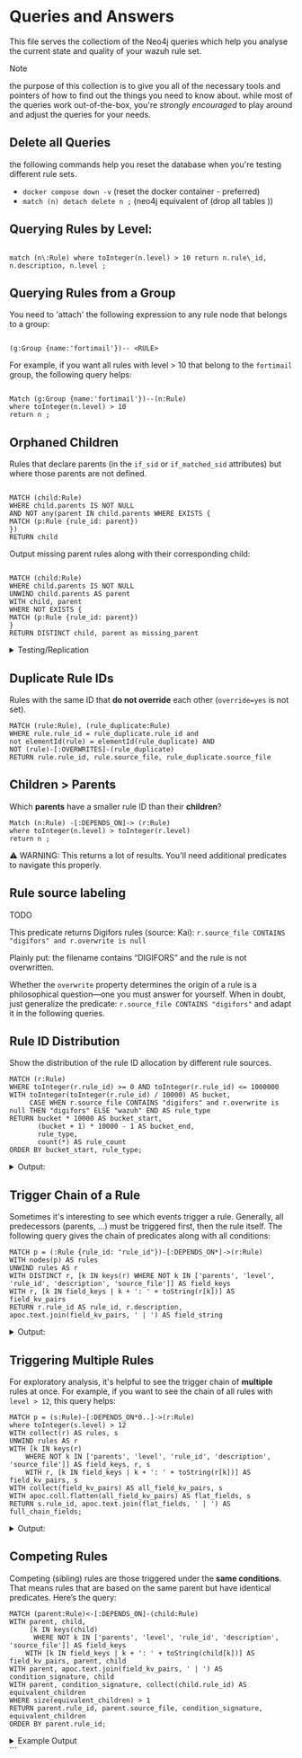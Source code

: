 # Queries and Answers

This file serves the collectiom of the Neo4j queries which help you analyse the current state and quality of your wazuh rule set. 
>[!NOTE]
> the purpose of this collection is to give you all of the necessary tools and pointers of how to find out the things you need to know about. while most of the queries work out-of-the-box, you're *strongly encouraged* to play around and adjust the queries for your needs. 

## Delete all Queries

the following commands help you reset the database when you're testing different rule sets. 

- `docker compose down -v` (reset the docker container - preferred)
- `match (n) detach delete n ;` (neo4j equivalent of (drop all tables ))

## Querying Rules by Level:


```

match (n\:Rule) where toInteger(n.level) > 10 return n.rule\_id, n.description, n.level ;

```

## Querying Rules from a Group
You need to 'attach' the following expression to any rule node that belongs to a group:

```

(g:Group {name:'fortimail'})-- <RULE>

```

For example, if you want all rules with level > 10 that belong to the `fortimail` group, the following query helps:
```

Match (g:Group {name:'fortimail'})--(n:Rule)
where toInteger(n.level) > 10
return n ;

```

## Orphaned Children
Rules that declare parents (in the `if_sid` or `if_matched_sid` attributes) but where those parents are not defined.

```

MATCH (child:Rule)
WHERE child.parents IS NOT NULL
AND NOT any(parent IN child.parents WHERE EXISTS {
MATCH (p:Rule {rule_id: parent})
})
RETURN child

```

Output missing parent rules along with their corresponding child:
```

MATCH (child:Rule)
WHERE child.parents IS NOT NULL
UNWIND child.parents AS parent
WITH child, parent
WHERE NOT EXISTS {
MATCH (p:Rule {rule_id: parent})
}
RETURN DISTINCT child, parent as missing_parent

```

<details>
<summary>Testing/Replication</summary>
This (invalid) rule creates the above state:

```

  <rule id="8960099" level="5">
          <if_sid>57190</if_sid>
    <decoded_as>macOS_tccd</decoded_as>
    <match type="pcre2">(?i)update access record.+allowed</match>
  <rule id="89600" level="5">
    <decoded_as>macOS_tccd</decoded_as>
    <match type="pcre2">(?i)update access record.+allowed</match>
    <description>$(application) has been granted permission to $(service) at $(time).</description>
    <mitre>
      <id>T1222.002</id>
    </mitre>
    <group>pci_dss_10.6.1,gdpr_IV_35.7.d,hipaa_164.312.b,nist_800_53_AU.6,tsc_CC7.2,tsc_CC7.3,</group>
  </rule>
    <description>$(application) has been granted permission to $(service) at $(time).</description>
    <mitre>
      <id>T1222.002</id>
    </mitre>
    <group>pci_dss_10.6.1,gdpr_IV_35.7.d,hipaa_164.312.b,nist_800_53_AU.6,tsc_CC7.2,tsc_CC7.3,</group>
  </rule>
```

Just drop this rule in any xml rules file and run the query.

</details>

## Duplicate Rule IDs

Rules with the same ID that **do not override** each other (`override=yes` is not set).

```
MATCH (rule:Rule), (rule_duplicate:Rule) 
WHERE rule.rule_id = rule_duplicate.rule_id and 
not elementId(rule) = elementId(rule_duplicate) AND 
NOT (rule)-[:OVERWRITES]-(rule_duplicate) 
RETURN rule.rule_id, rule.source_file, rule_duplicate.source_file
```

## Children > Parents

Which **parents** have a smaller rule ID than their **children**?

```
Match (n:Rule) -[:DEPENDS_ON]-> (r:Rule) 
where toInteger(n.level) > toInteger(r.level) 
return n ; 
```

⚠️ WARNING: This returns a lot of results. You'll need additional predicates to navigate this properly.

## Rule source labeling
TODO

This predicate returns Digifors rules (source: Kai):
`r.source_file CONTAINS "digifors" and r.overwrite is null`

Plainly put: the filename contains “DIGIFORS” and the rule is not overwritten.

Whether the `overwrite` property determines the origin of a rule is a philosophical question—one you must answer for yourself. When in doubt, just generalize the predicate: `r.source_file CONTAINS "digifors"` and adapt it in the following queries.

## Rule ID Distribution

Show the distribution of the rule ID allocation by different rule sources.

```
MATCH (r:Rule)
WHERE toInteger(r.rule_id) >= 0 AND toInteger(r.rule_id) <= 1000000
WITH toInteger(toInteger(r.rule_id) / 10000) AS bucket,
     CASE WHEN r.source_file CONTAINS "digifors" and r.overwrite is null THEN "digifors" ELSE "wazuh" END AS rule_type
RETURN bucket * 10000 AS bucket_start,
       (bucket + 1) * 10000 - 1 AS bucket_end,
       rule_type,
       count(*) AS rule_count
ORDER BY bucket_start, rule_type;
```

<details>
<summary>Output: </summary>

```
╒════════════╤══════════╤══════════╤══════════╕
│bucket_start│bucket_end│rule_type │rule_count│
╞════════════╪══════════╪══════════╪══════════╡
...
├────────────┼──────────┼──────────┼──────────┤
│80000       │89999     │"wazuh"   │637       │
├────────────┼──────────┼──────────┼──────────┤
│90000       │99999     │"wazuh"   │967       │
├────────────┼──────────┼──────────┼──────────┤
│100000      │109999    │"digifors"│1012      │
├────────────┼──────────┼──────────┼──────────┤
...
├────────────┼──────────┼──────────┼──────────┤
│500000      │509999    │"wazuh"   │6         │
└────────────┴──────────┴──────────┴──────────┘
```

</details>

## Trigger Chain of a Rule

Sometimes it's interesting to see which events trigger a rule. Generally, all predecessors (parents, ...) must be triggered first, then the rule itself. The following query gives the chain of predicates along with all conditions:

```
MATCH p = (:Rule {rule_id: "rule_id"})-[:DEPENDS_ON*]->(r:Rule)
WITH nodes(p) AS rules
UNWIND rules AS r
WITH DISTINCT r, [k IN keys(r) WHERE NOT k IN ['parents', 'level', 'rule_id', 'description', 'source_file']] AS field_keys
WITH r, [k IN field_keys | k + ': ' + toString(r[k])] AS field_kv_pairs
RETURN r.rule_id AS rule_id, r.description, apoc.text.join(field_kv_pairs, ' | ') AS field_string
```

<details>
<summary>Output:</summary> 
Rule_id = 101527
</details>

## Triggering Multiple Rules

For exploratory analysis, it's helpful to see the trigger chain of **multiple** rules at once. For example, if you want to see the chain of all rules with `level > 12`, this query helps:

```
MATCH p = (s:Rule)-[:DEPENDS_ON*0..]->(r:Rule)
where toInteger(s.level) > 12
WITH collect(r) AS rules, s
UNWIND rules AS r
WITH [k IN keys(r) 
    WHERE NOT k IN ['parents', 'level', 'rule_id', 'description', 'source_file']] AS field_keys, r, s
    WITH r, [k IN field_keys | k + ': ' + toString(r[k])] AS field_kv_pairs, s
WITH collect(field_kv_pairs) AS all_field_kv_pairs, s
WITH apoc.coll.flatten(all_field_kv_pairs) AS flat_fields, s
RETURN s.rule_id, apoc.text.join(flat_fields, ' | ') AS full_chain_fields;
```

<details>
<summary>Output:</summary>
...
</details>

## Competing Rules

Competing (sibling) rules are those triggered under the **same conditions**. That means rules that are based on the same parent but have identical predicates. Here’s the query:

```
MATCH (parent:Rule)<-[:DEPENDS_ON]-(child:Rule)
WITH parent, child,
     [k IN keys(child) 
      WHERE NOT k IN ['parents', 'level', 'rule_id', 'description', 'source_file']] AS field_keys
    WITH [k IN field_keys | k + ': ' + toString(child[k])] AS field_kv_pairs, parent, child
WITH parent, apoc.text.join(field_kv_pairs, ' | ') AS condition_signature, child
WITH parent, condition_signature, collect(child.rule_id) AS equivalent_children
WHERE size(equivalent_children) > 1
RETURN parent.rule_id, parent.source_file, condition_signature, equivalent_children
ORDER BY parent.rule_id;
```


<details>
<summary>Example Output</summary>
...
</details>
```

```
```
